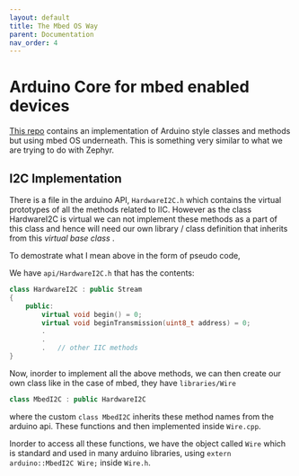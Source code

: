 ```yaml
---
layout: default
title: The Mbed OS Way
parent: Documentation
nav_order: 4
---
```


# Arduino Core for mbed enabled devices

[This repo](https://github.com/arduino/ArduinoCore-mbed) contains an implementation of Arduino style classes and methods but using mbed OS underneath. This is something very similar to what we are trying to do with Zephyr.

## I2C Implementation

There is a file in the arduino API, ``HardwareI2C.h`` which contains the virtual prototypes of all the methods related to IIC. However as the class HardwareI2C is virtual we can not implement these methods as a part of this class and hence will need our own library / class definition that inherits from this _virtual base class_ .

To demostrate what I mean above in the form of pseudo code,

We have ``api/HardwareI2C.h`` that has the contents:
```c++
class HardwareI2C : public Stream
{
    public:
        virtual void begin() = 0;
        virtual void beginTransmission(uint8_t address) = 0;
        .
        .
        .   // other IIC methods
}
```

Now, inorder to implement all the above methods, we can then create our own class like in the case of mbed, they have ``libraries/Wire``
```c++
class MbedI2C : public HardwareI2C
```
where the custom ``class MbedI2C`` inherits these method names from the arduino api. These functions and then implemented inside ``Wire.cpp``.

Inorder to access all these functions, we have the object called ``Wire`` which is standard and used in many arduino libraries, using ``extern arduino::MbedI2C Wire;`` inside ``Wire.h``.